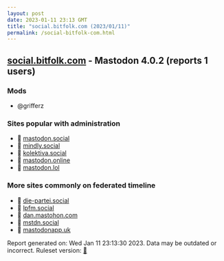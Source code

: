 ```yaml
---
layout: post
date: 2023-01-11 23:13 GMT
title: "social.bitfolk.com (2023/01/11)"
permalink: /social-bitfolk-com.html
---
```



## [social.bitfolk.com](https://social.bitfolk.com) - Mastodon 4.0.2 (reports 1 users)

### Mods
 * @grifferz

### Sites popular with administration

* 🐘 [mastodon.social](/mastodon-social.html)
* 🐘 [mindly.social](/mindly-social.html)
* 🐘 [kolektiva.social](/kolektiva-social.html)
* 🐘 [mastodon.online](/mastodon-online.html)
* 🐘 [mastodon.lol](/mastodon-lol.html)

### More sites commonly on federated timeline

* 🐘 [die-partei.social](/die-partei-social.html)
* 🐘 [lpfm.social](/lpfm-social.html)
* 🐘 [dan.mastohon.com](/dan-mastohon-com.html)
* 🐘 [mstdn.social](/mstdn-social.html)
* 🐘 [mastodonapp.uk](/mastodonapp-uk.html)

Report generated on: Wed Jan 11 23:13:30 2023. Data may be outdated or incorrect.
Ruleset version: [🧁](/version-cupcake)

